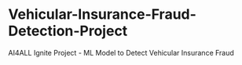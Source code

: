 # Vehicular-Insurance-Fraud-Detection-Project
AI4ALL Ignite Project - ML Model to Detect Vehicular Insurance Fraud
